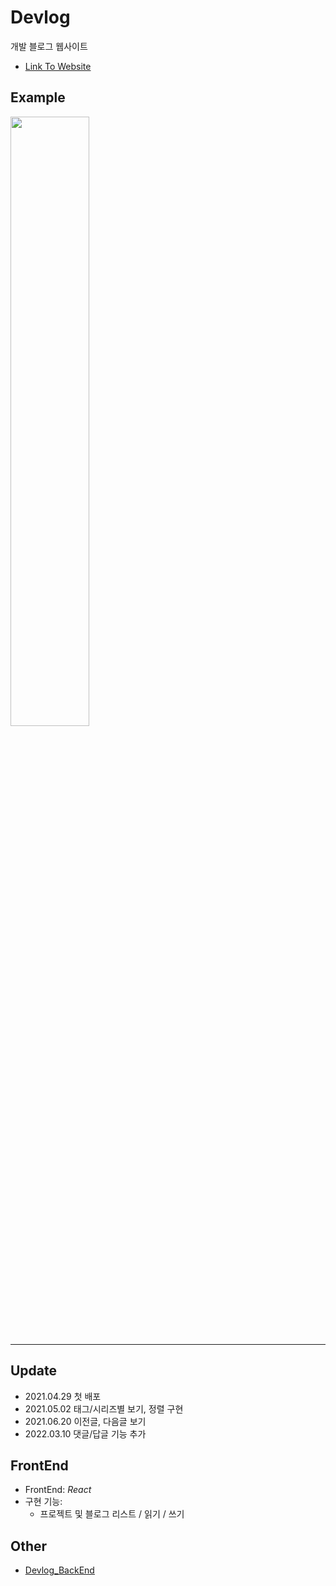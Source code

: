 # Devlog
개발 블로그 웹사이트
- [Link To Website](https://devlog-seungha.netlify.app/)

## Example
<img src="https://user-images.githubusercontent.com/79067549/116699209-41776e00-aa00-11eb-8f78-6e77aaf653cd.png" width="50%" height="50%">

---

## Update
- 2021.04.29 첫 배포
- 2021.05.02 태그/시리즈별 보기, 정렬 구현
- 2021.06.20 이전글, 다음글 보기
- 2022.03.10 댓글/답글 기능 추가

## FrontEnd
- FrontEnd: _React_
- 구현 기능:
  - 프로젝트 및 블로그 리스트 / 읽기 / 쓰기

## Other
- [Devlog_BackEnd](https://github.com/seuha516/devlog-express-backend)

